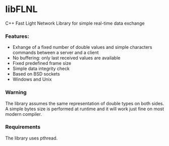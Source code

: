 # libFLNL
C++ Fast Light Network Library for simple real-time data exchange

### Features:
- Exhange of a fixed number of double values and simple characters commands between a server and a client
- No buffering: only last received values are available
- Fixed predefined frame size  
- Simple data integrity check
- Based on BSD sockets
- Windows and Unix

### Warning
The library assumes the same representation of double types on both sides. A simple bytes size is performed at runtime and it will work just fine on most modern compiler.

### Requirements
The library uses pthread.
